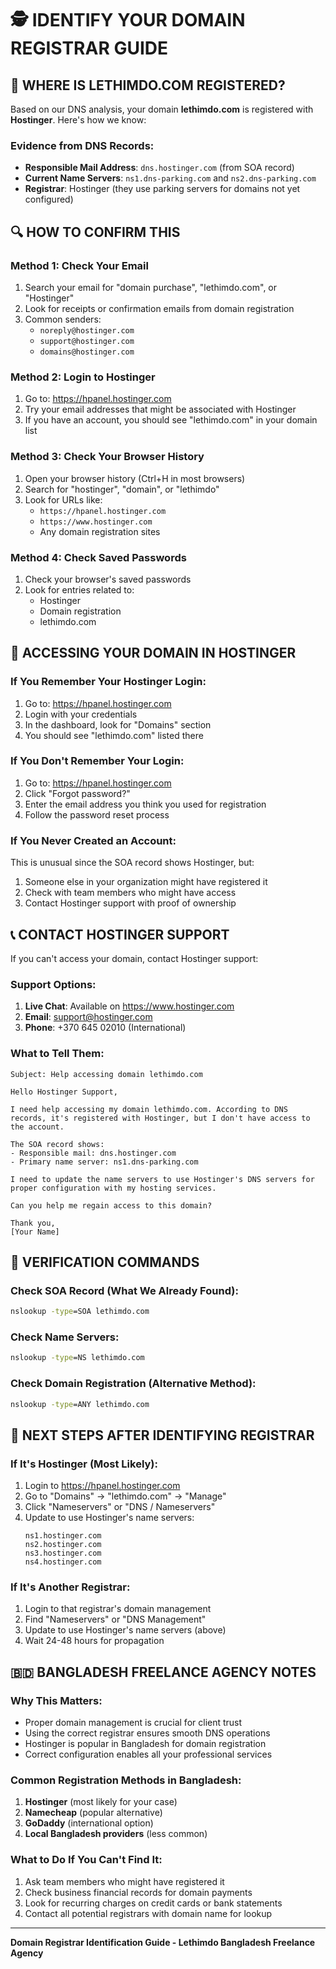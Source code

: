 # 🕵️ IDENTIFY YOUR DOMAIN REGISTRAR GUIDE

## 🎯 **WHERE IS LETHIMDO.COM REGISTERED?**

Based on our DNS analysis, your domain **lethimdo.com** is registered with **Hostinger**. Here's how we know:

### **Evidence from DNS Records:**
- **Responsible Mail Address**: `dns.hostinger.com` (from SOA record)
- **Current Name Servers**: `ns1.dns-parking.com` and `ns2.dns-parking.com`
- **Registrar**: Hostinger (they use parking servers for domains not yet configured)

## 🔍 **HOW TO CONFIRM THIS**

### **Method 1: Check Your Email**
1. Search your email for "domain purchase", "lethimdo.com", or "Hostinger"
2. Look for receipts or confirmation emails from domain registration
3. Common senders:
   - `noreply@hostinger.com`
   - `support@hostinger.com`
   - `domains@hostinger.com`

### **Method 2: Login to Hostinger**
1. Go to: https://hpanel.hostinger.com
2. Try your email addresses that might be associated with Hostinger
3. If you have an account, you should see "lethimdo.com" in your domain list

### **Method 3: Check Your Browser History**
1. Open your browser history (Ctrl+H in most browsers)
2. Search for "hostinger", "domain", or "lethimdo"
3. Look for URLs like:
   - `https://hpanel.hostinger.com`
   - `https://www.hostinger.com`
   - Any domain registration sites

### **Method 4: Check Saved Passwords**
1. Check your browser's saved passwords
2. Look for entries related to:
   - Hostinger
   - Domain registration
   - lethimdo.com

## 🚀 **ACCESSING YOUR DOMAIN IN HOSTINGER**

### **If You Remember Your Hostinger Login:**
1. Go to: https://hpanel.hostinger.com
2. Login with your credentials
3. In the dashboard, look for "Domains" section
4. You should see "lethimdo.com" listed there

### **If You Don't Remember Your Login:**
1. Go to: https://hpanel.hostinger.com
2. Click "Forgot password?"
3. Enter the email address you think you used for registration
4. Follow the password reset process

### **If You Never Created an Account:**
This is unusual since the SOA record shows Hostinger, but:
1. Someone else in your organization might have registered it
2. Check with team members who might have access
3. Contact Hostinger support with proof of ownership

## 📞 **CONTACT HOSTINGER SUPPORT**

If you can't access your domain, contact Hostinger support:

### **Support Options:**
1. **Live Chat**: Available on https://www.hostinger.com
2. **Email**: support@hostinger.com
3. **Phone**: +370 645 02010 (International)

### **What to Tell Them:**
```
Subject: Help accessing domain lethimdo.com

Hello Hostinger Support,

I need help accessing my domain lethimdo.com. According to DNS records, it's registered with Hostinger, but I don't have access to the account.

The SOA record shows:
- Responsible mail: dns.hostinger.com
- Primary name server: ns1.dns-parking.com

I need to update the name servers to use Hostinger's DNS servers for proper configuration with my hosting services.

Can you help me regain access to this domain?

Thank you,
[Your Name]
```

## 🧪 **VERIFICATION COMMANDS**

### **Check SOA Record (What We Already Found):**
```cmd
nslookup -type=SOA lethimdo.com
```

### **Check Name Servers:**
```cmd
nslookup -type=NS lethimdo.com
```

### **Check Domain Registration (Alternative Method):**
```cmd
nslookup -type=ANY lethimdo.com
```

## 🎯 **NEXT STEPS AFTER IDENTIFYING REGISTRAR**

### **If It's Hostinger (Most Likely):**
1. Login to https://hpanel.hostinger.com
2. Go to "Domains" → "lethimdo.com" → "Manage"
3. Click "Nameservers" or "DNS / Nameservers"
4. Update to use Hostinger's name servers:
   ```
   ns1.hostinger.com
   ns2.hostinger.com
   ns3.hostinger.com
   ns4.hostinger.com
   ```

### **If It's Another Registrar:**
1. Login to that registrar's domain management
2. Find "Nameservers" or "DNS Management"
3. Update to use Hostinger's name servers (above)
4. Wait 24-48 hours for propagation

## 🇧🇩 **BANGLADESH FREELANCE AGENCY NOTES**

### **Why This Matters:**
- Proper domain management is crucial for client trust
- Using the correct registrar ensures smooth DNS operations
- Hostinger is popular in Bangladesh for domain registration
- Correct configuration enables all your professional services

### **Common Registration Methods in Bangladesh:**
1. **Hostinger** (most likely for your case)
2. **Namecheap** (popular alternative)
3. **GoDaddy** (international option)
4. **Local Bangladesh providers** (less common)

### **What to Do If You Can't Find It:**
1. Ask team members who might have registered it
2. Check business financial records for domain payments
3. Look for recurring charges on credit cards or bank statements
4. Contact all potential registrars with domain name for lookup

---
**Domain Registrar Identification Guide - Lethimdo Bangladesh Freelance Agency**